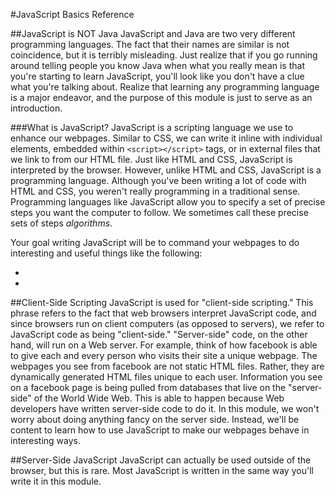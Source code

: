 #JavaScript Basics Reference

##JavaScript is NOT Java
JavaScript and Java are two very different programming languages. The fact that their names are similar is not coincidence, but it is terribly misleading. Just realize that if you go running around telling people you know Java when what you really mean is that you're starting to learn JavaScript, you'll look like you don't have a clue what you're talking about. Realize that learning any programming language is a major endeavor, and the purpose of this module is just to serve as an introduction.

###What is JavaScript?
JavaScript is a scripting language we use to enhance our webpages. Similar to CSS, we can write it inline with individual elements, embedded within `<script></script>` tags, or in external files that we link to from our HTML file. Just like HTML and CSS, JavaScript is interpreted by the browser. However, unlike HTML and CSS, JavaScript is a programming language. Although you've been writing a lot of code with HTML and CSS, you weren't really programming in a traditional sense. Programming languages like JavaScript allow you to specify a set of precise steps you want the computer to follow. We sometimes call these precise sets of steps *algorithms*.

Your goal writing JavaScript will be to command your webpages to do interesting and useful things like the following:

* 
* 

##Client-Side Scripting
JavaScript is used for "client-side scripting." This phrase refers to the fact that web browsers interpret JavaScript code, and since browsers run on client computers (as opposed to servers), we refer to JavaScript code as being "client-side." "Server-side" code, on the other hand, will run on a Web server. For example, think of how facebook is able to give each and every person who visits their site a unique webpage. The webpages you see from facebook are not static HTML files. Rather, they are dynamically generated HTML files unique to each user. Information you see on a facebook page is being pulled from databases that live on the "server-side" of the World Wide Web. This is able to happen because Web developers have written server-side code to do it. In this module, we won't worry about doing anything fancy on the server side. Instead, we'll be content to learn how to use JavaScript to make our webpages behave in interesting ways.

##Server-Side JavaScript
JavaScript can actually be used outside of the browser, but this is rare. Most JavaScript is written in the same way you'll write it in this module.